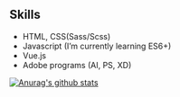 ## Skills
* HTML, CSS(Sass/Scss)
* Javascript (I’m currently learning ES6+)
* Vue.js
* Adobe programs (AI, PS, XD)

[![Anurag's github stats](https://github-readme-stats.vercel.app/api?username=opp1350)](https://github.com/anuraghazra/github-readme-stats)

